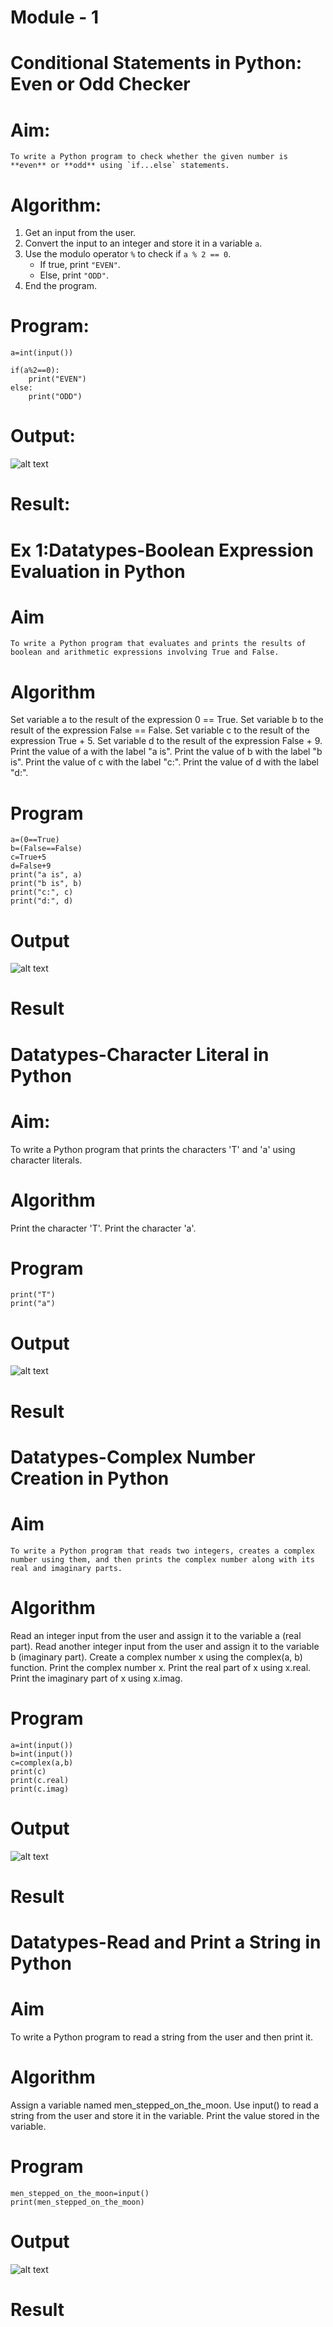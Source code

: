 # Module - 1
# Conditional Statements in Python: Even or Odd Checker
# Aim:
      
    To write a Python program to check whether the given number is **even** or **odd** using `if...else` statements.

# Algorithm:

1. Get an input from the user.
2. Convert the input to an integer and store it in a variable `a`.
3. Use the modulo operator `%` to check if `a % 2 == 0`.
   - If true, print `"EVEN"`.
   - Else, print `"ODD"`.
4. End the program.

# Program:
```
a=int(input())

if(a%2==0):
    print("EVEN")
else:
    print("ODD")

```
# Output:
![alt text](2.jpg)

# Result:


# Ex 1:Datatypes-Boolean Expression Evaluation in Python
# Aim
    To write a Python program that evaluates and prints the results of boolean and arithmetic expressions involving True and False.

# Algorithm
Set variable a to the result of the expression 0 == True.
Set variable b to the result of the expression False == False.
Set variable c to the result of the expression True + 5.
Set variable d to the result of the expression False + 9.
Print the value of a with the label "a is".
Print the value of b with the label "b is".
Print the value of c with the label "c:".
Print the value of d with the label "d:".

# Program
```
a=(0==True)
b=(False==False)
c=True+5
d=False+9
print("a is", a)
print("b is", b)
print("c:", c)
print("d:", d)
```


# Output
![alt text](3.jpg)
# Result

# Datatypes-Character Literal in Python
# Aim:
To write a Python program that prints the characters 'T' and 'a' using character literals.

# Algorithm
Print the character 'T'.
Print the character 'a'.
# Program
```
print("T")
print("a")
```
# Output
![alt text](<Screenshot 2025-10-20 122336.png>)
# Result

# Datatypes-Complex Number Creation in Python
# Aim
    To write a Python program that reads two integers, creates a complex number using them, and then prints the complex number along with its real and imaginary parts.

# Algorithm
Read an integer input from the user and assign it to the variable a (real part).
Read another integer input from the user and assign it to the variable b (imaginary part).
Create a complex number x using the complex(a, b) function.
Print the complex number x.
Print the real part of x using x.real.
Print the imaginary part of x using x.imag.
# Program
```
a=int(input())
b=int(input())
c=complex(a,b)
print(c)
print(c.real)
print(c.imag)
```

# Output
![alt text](1-1.jpg)
# Result

# Datatypes-Read and Print a String in Python
# Aim
To write a Python program to read a string from the user and then print it.

# Algorithm
Assign a variable named men_stepped_on_the_moon.
Use input() to read a string from the user and store it in the variable.
Print the value stored in the variable.
# Program
```
men_stepped_on_the_moon=input()
print(men_stepped_on_the_moon)
```
# Output
![alt text](<Screenshot 2025-10-20 123149.png>)
# Result
      
